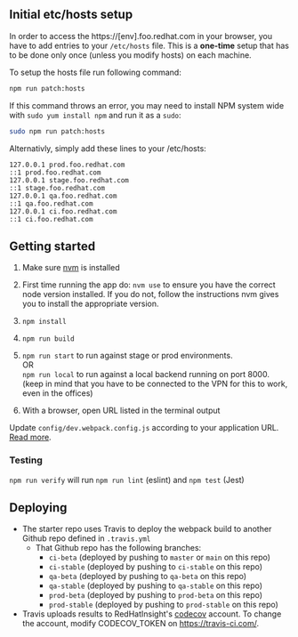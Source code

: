 ## Initial etc/hosts setup

In order to access the https://[env].foo.redhat.com in your browser, you have to add entries to your `/etc/hosts` file. This is a **one-time** setup that has to be done only once (unless you modify hosts) on each machine.

To setup the hosts file run following command:

```bash
npm run patch:hosts
```

If this command throws an error, you may need to install NPM system wide with `sudo yum install npm` and run it as a `sudo`:

```bash
sudo npm run patch:hosts
```

Alternativly, simply add these lines to your /etc/hosts:
```
127.0.0.1 prod.foo.redhat.com
::1 prod.foo.redhat.com
127.0.0.1 stage.foo.redhat.com
::1 stage.foo.redhat.com
127.0.0.1 qa.foo.redhat.com
::1 qa.foo.redhat.com
127.0.0.1 ci.foo.redhat.com
::1 ci.foo.redhat.com
```

## Getting started

1. Make sure [nvm](https://github.com/nvm-sh/nvm) is installed

2. First time running the app do: `nvm use` to ensure you have the correct node version installed. If you do not, follow the instructions nvm gives you to install the appropriate version.

3. `npm install`

4. `npm run build`

5. `npm run start` to run against stage or prod environments. <br/>
   OR <br/>
   `npm run local` to run against a local backend running on port 8000. <br/>
   (keep in mind that you have to be connected to the VPN for this to work, even in the offices)

6. With a browser, open URL listed in the terminal output


Update `config/dev.webpack.config.js` according to your application URL. [Read more](https://github.com/RedHatInsights/frontend-components/tree/master/packages/config#useproxy).

### Testing

`npm run verify` will run `npm run lint` (eslint) and `npm test` (Jest)

## Deploying

- The starter repo uses Travis to deploy the webpack build to another Github repo defined in `.travis.yml`
  - That Github repo has the following branches:
    - `ci-beta` (deployed by pushing to `master` or `main` on this repo)
    - `ci-stable` (deployed by pushing to `ci-stable` on this repo)
    - `qa-beta` (deployed by pushing to `qa-beta` on this repo)
    - `qa-stable` (deployed by pushing to `qa-stable` on this repo)
    - `prod-beta` (deployed by pushing to `prod-beta` on this repo)
    - `prod-stable` (deployed by pushing to `prod-stable` on this repo)
- Travis uploads results to RedHatInsight's [codecov](https://codecov.io) account. To change the account, modify CODECOV_TOKEN on https://travis-ci.com/.
